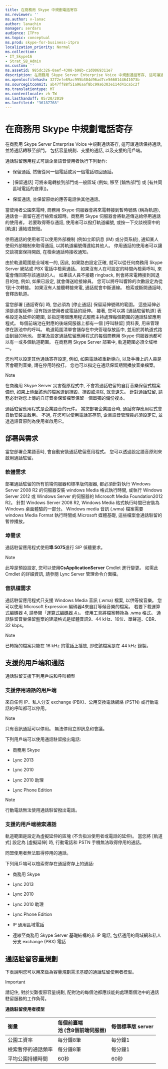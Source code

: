 ```yaml
---
title: 在商務用 Skype 中規劃電話寄存
ms.reviewer: ''
ms.author: v-lanac
author: lanachin
manager: serdars
audience: ITPro
ms.topic: conceptual
ms.prod: skype-for-business-itpro
localization_priority: Normal
ms.collection:
- IT_Skype16
- Strat_SB_Admin
ms.custom: ''
ms.assetid: 985dc326-0aef-4308-b98b-c1d0069311e7
description: 在商務用 Skype Server Enterprise Voice 中規劃通話寄存, 這可讓通話保持通話, 並將通話轉移至部門。 包括容量規劃、支援的通話, 以及支援的用戶端。
ms.openlocfilehash: 3272efe89ac995b304d96ad7ce5660144641073b
ms.sourcegitcommit: ab47ff88f51a96aaf8bc99a6303e114d41ca5c2f
ms.translationtype: MT
ms.contentlocale: zh-TW
ms.lasthandoff: 05/20/2019
ms.locfileid: "36187768"
---
```

# <a name="plan-for-call-park-in-skype-for-business"></a>在商務用 Skype 中規劃電話寄存
 
在商務用 Skype Server Enterprise Voice 中規劃通話寄存, 這可讓通話保持通話, 並將通話轉移至部門。 包括容量規劃、支援的通話, 以及支援的用戶端。
  
通話駐留應用程式可讓企業語音使用者執行下列動作:
  
- 保留通話, 然後從同一個電話或另一個電話取回通話。
    
- [保留通話] 可將來電轉接到部門或一般區域 (例如, 移至 [銷售部門] 或 [有共同區域電話的倉庫])。
    
- 保留通話, 並保留原始的應答電話供其他通話。
    
當使用者公園來電時, 商務用 Skype 伺服器會將來電轉接到暫時號碼 (稱為軌道), 通話會一直留在進行檢索或超時。商務用 Skype 伺服器會將軌道傳送給停用通話的使用者。 若要取得寄存通話, 使用者可以撥打軌道編號, 或按一下交談視窗中的 [軌道] 連結或按鈕。 
  
停用通話的使用者可以使用外部機制 (例如立即訊息 (IM) 或分頁系統), 通知某人使用外部機制來取得通話, 以將軌道編號傳達給其他人。 停用通話的使用者可以讓交談視窗保持開啟, 在檢索通話時接收通知。
  
由於軌道範圍是全域唯一的, 因此, 如果路由設定正確, 就可以從任何商務用 Skype Server 網站或 PBX 電話中檢索通話。 如果沒有人在可設定的時間內檢索呼叫, 來電會傳回寄存該通話的人。 如果該人員不接聽 ringback, 則會將來電轉接到回退目的地, 例如, 如果已設定, 就會傳送給接線員。 您可以將呼叫響鈴的次數設定為從1到十次轉接。 如果沒有人接聽轉接來電, 通話就會中斷連線。 檢索或斷開通話時, 會釋放軌道。
  
當您部署 [通話寄存] 時, 您必須為 [停止通話] 保留延伸號碼的範圍。 這些延伸必須是虛擬延伸: 沒有指派使用者或電話的延伸。 接著, 您可以將 [通話駐留軌道] 表格設定為延伸的範圍, 並指定哪個應用程式服務主持處理每個範圍的通話駐留應用程式。 每個前端池在對應的後端伺服器上都有一個 [呼叫駐留] 資料表, 用來管理停在該池中的呼叫。 軌道範圍清單會儲存在中央管理存放區中, 並用於將軌道式路由到目的地池。 部署及設定通話駐留應用程式的每個商務用 Skype 伺服器池都可以有一或多個軌道範圍。 在商務用 Skype Server 部署中, 軌道範圍必須全域唯一。 
  
您也可以設定其他通話寄存設定, 例如, 如果電話被重新導向, 以及手機上的人員是否會聽到音樂, 請在停用時撥打。 您也可以指定在通話保留期間播放音樂檔案。
  
> [!NOTE]
> 在商務用 Skype Server 災害復原程式中, 不會將通話駐留的自訂音樂保留式檔案備份, 如果上傳至該池的檔案遭到損毀、損毀或清除, 就會遺失。 針對通話駐留, 請務必針對您上傳的自訂音樂保留檔案保留一個單獨的備份複本。 
  
通話駐留應用程式是企業語音的元件。 當您部署企業語音時, 通話寄存應用程式會自動安裝並啟用。 不過, 在您可以使用電話寄存前, 企業語音管理員必須設定它, 並透過語音原則為使用者啟用它。
  
## <a name="deployment-and-requirements"></a>部署與需求

當您部署企業語音時, 會自動安裝通話駐留應用程式。 您可以透過設定語音原則來啟用通話駐留。
  
### <a name="software-requirements"></a>軟體需求

部署通話駐留的所有前端伺服器和標準版伺服器, 都必須針對執行 Windows Server 2008 R2 的伺服器安裝 windows Media 格式執行時間, 或執行 Windows Server 2012 或 Windows Server 的伺服器的 Microsoft Media Foundation2012 R2。 針對 Windows Server 2008 R2, Windows Media 格式執行時間已安裝為 Windows 桌面體驗的一部分。 Windows media 音訊 (.wma) 檔案需要 windows Media Format 執行時間或 Microsoft 媒體基礎, 這些檔案會通話駐留的暫停播放。
  
### <a name="port-requirements"></a>埠需求

通話駐留應用程式使用**埠 5075**進行 SIP 偵聽要求。
    
> [!NOTE]
> 此埠是預設設定, 您可以使用**CsApplicationServer** Cmdlet 進行變更。 如需此 Cmdlet 的詳細資訊, 請參閱 Lync Server 管理命令介面檔。
  
### <a name="audio-file-requirements"></a>音訊檔需求

通話駐留應用程式只支援 Windows Media 音訊 (.wma) 檔案, 以供等候音樂。 您可以使用 Microsoft Expression 編碼器4來自訂等候音樂的檔案。 若要下載運算式編碼器 4, 請參閱「[運算式編碼器 4](https://go.microsoft.com/fwlink/p/?linkId=202843)」。 使用工具將檔案轉換為 .wma 格式。 通話駐留音樂保留盤案的建議格式是媒體音訊9、44 kHz、16位、單聲道、CBR、32 kbps。
  
> [!NOTE]
> 已轉換的檔案只能在 16 kHz 的電話上播放, 即使該檔案是在 44 kHz 錄製。 
  
## <a name="supported-clients-and-calls"></a>支援的用戶端和通話

通話駐留支援下列用戶端和呼叫類型
  
### <a name="clients-supported-for-parking-calls"></a>支援停用通話的用戶端

來自任何 IP、私人分支 exchange (PBX)、公用交換電話網絡 (PSTN) 或行動電話的呼叫都可以停用。
  
> [!NOTE]
> 只有音訊通話可以停用。 無法停用立即訊息和會議。 
  
下列用戶端可以使用通話駐留撥出電話:
  
- 商務用 Skype
    
- Lync 2013
    
- Lync 2010
    
- Lync 2010 助理
    
- Lync Phone Edition
    
> [!NOTE]
> 行動電話無法使用通話駐留撥出電話。 
  
### <a name="clients-supported-for-retrieving-calls"></a>支援的用戶端檢索通話

軌道範圍是設定為虛擬延伸的區塊 (不含指派使用者或電話的延伸)。 當您將 [軌道式] 設定為 [虛擬延伸] 時, 行動電話和 PSTN 手機無法取得停用的通話。
  
同盟使用者無法取得停用的通話。
  
下列用戶端可以檢索寄存在通話寄存上的通話:
  
- 商務用 Skype
    
- Lync 2013
    
- Lync 2010
    
- Lync 2010 助理
    
- Lync Phone Edition
    
- IP 通用區域電話
    
- 連線至商務用 Skype Server 基礎結構的非 IP 電話, 包括通用的局域網和私人分支 exchange (PBX) 電話
    
## <a name="call-park-capacity-planning"></a>通話駐留容量規劃

下表說明您可以用來做為容量規劃需求基礎的通話駐留使用者模型。
  
> [!IMPORTANT]
> 請記住, 對於災難復原容量規劃, 配對池的每個池都應該能夠處理兩個池中的通話駐留服務的工作負荷。 
  
**通話駐留使用者模型**

|**衡量**|**每個前臺端<br/>池 (含8個前端伺服器)**|**每個標準版 server**|
|:-----|:-----|:-----|
|公園工資率  <br/> |每分鐘8筆  <br/> |每分鐘1  <br/> |
|檢索暫停的通話頻率  <br/> |每分鐘8筆  <br/> |每分鐘1  <br/> |
|平均公園持續時間  <br/> |60秒  <br/> |60秒  <br/> |
   

